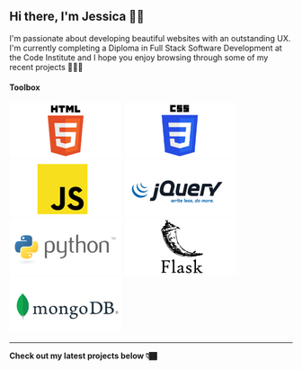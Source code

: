 ## Hi there, I'm Jessica 👋🏾

I'm passionate about developing beautiful websites with an outstanding UX. I'm currently completing a Diploma in Full Stack Software Development at the Code Institute and I hope you enjoy browsing through some of my recent projects 👩🏾‍💻 

#### Toolbox

<img src="images/html5.png" alt="HTML5 Logo"> <img src="images/css3.png" alt="CSS3 Logo"> <img src="images/javascript.png" alt="JavaScript Logo"> <img src="images/jquery.png" alt="jQuery Logo"> <img src="images/python.png" alt="Python Logo"> <img src="images/flask.png" alt="Flask Logo"> <img src="images/mongodb.png" alt="MongoDB Logo">

____

**Check out my latest projects below 👇🏾**
